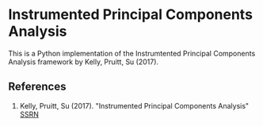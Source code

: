 # Instrumented Principal Components Analysis
This is a Python implementation of the Instrumtented Principal Components Analysis framework by Kelly, Pruitt, Su (2017).


## References

1. Kelly, Pruitt, Su (2017). "Instrumented Principal Components Analysis" [SSRN](https://ssrn.com/abstract=2983919)
